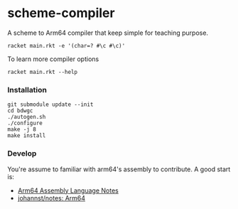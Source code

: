 # scheme-compiler

A scheme to Arm64 compiler that keep simple for teaching purpose.

```shell
racket main.rkt -e '(char=? #\c #\c)'
```

To learn more compiler options

```shell
racket main.rkt --help
```

### Installation

```shell
git submodule update --init
cd bdwgc
./autogen.sh
./configure
make -j 8
make install
```

### Develop

You're assume to familiar with arm64's assembly to contribute. A good start is:

- [Arm64 Assembly Language Notes](https://cit.dixie.edu/cs/2810/arm64-assembly.html)
- [johannst/notes: Arm64](https://johannst.github.io/notes/arch/arm64.html)
